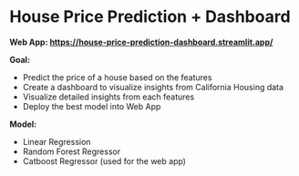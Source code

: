 # House Price Prediction + Dashboard
**Web App: **https://house-price-prediction-dashboard.streamlit.app/****

**Goal:** 
- Predict the price of a house based on the features
- Create a dashboard to visualize insights from California Housing data
- Visualize detailed insights from each features
- Deploy the best model into Web App

**Model:**
- Linear Regression
- Random Forest Regressor
- Catboost Regressor (used for the web app)

